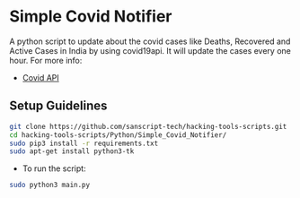 # Simple Covid Notifier

A python script to update about the covid cases like Deaths, Recovered and Active Cases in India by using covid19api. It will update the cases every one hour.
For more info:
 * [Covid API](https://api.covid19api.com/)
 
## Setup Guidelines

```bash
git clone https://github.com/sanscript-tech/hacking-tools-scripts.git
cd hacking-tools-scripts/Python/Simple_Covid_Notifier/
sudo pip3 install -r requirements.txt
sudo apt-get install python3-tk
```
- To run the script:

```bash
sudo python3 main.py
```
